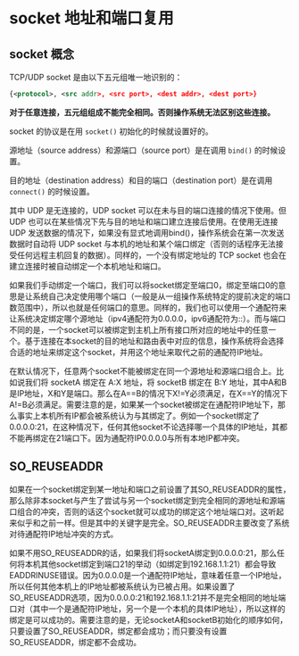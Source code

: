 # socket 地址和端口复用

## socket 概念

TCP/UDP socket 是由以下五元组唯一地识别的：

```xml
{<protocol>, <src addr>, <src port>, <dest addr>, <dest port>}
```

**对于任意连接，五元组组成不能完全相同。否则操作系统无法区别这些连接。**

socket 的协议是在用 `socket()` 初始化的时候就设置好的。

源地址（source address）和源端口（source port）是在调用 `bind()` 的时候设置。

目的地址（destination address）和目的端口（destination port）是在调用 `connect()` 的时候设置。

其中 UDP 是无连接的，UDP socket 可以在未与目的端口连接的情况下使用。但 UDP 也可以在某些情况下先与目的地址和端口建立连接后使用。在使用无连接 UDP 发送数据的情况下，如果没有显式地调用bind()，操作系统会在第一次发送数据时自动将 UDP socket 与本机的地址和某个端口绑定（否则的话程序无法接受任何远程主机回复的数据）。同样的，一个没有绑定地址的 TCP socket 也会在建立连接时被自动绑定一个本机地址和端口。

如果我们手动绑定一个端口，我们可以将socket绑定至端口0，绑定至端口0的意思是让系统自己决定使用哪个端口（一般是从一组操作系统特定的提前决定的端口数范围中），所以也就是任何端口的意思。同样的，我们也可以使用一个通配符来让系统决定绑定哪个源地址（ipv4通配符为0.0.0.0，ipv6通配符为::）。而与端口不同的是，一个socket可以被绑定到主机上所有接口所对应的地址中的任意一个。基于连接在本socket的目的地址和路由表中对应的信息，操作系统将会选择合适的地址来绑定这个socket，并用这个地址来取代之前的通配符IP地址。

在默认情况下，任意两个socket不能被绑定在同一个源地址和源端口组合上。比如说我们将 socketA 绑定在 A:X 地址，将 socketB 绑定在 B:Y 地址，其中A和B是IP地址，X和Y是端口。那么在A==B的情况下X!=Y必须满足，在X==Y的情况下A!=B必须满足。需要注意的是，如果某一个socket被绑定在通配符IP地址下，那么事实上本机所有IP都会被系统认为与其绑定了。例如一个socket绑定了0.0.0.0:21，在这种情况下，任何其他socket不论选择哪一个具体的IP地址，其都不能再绑定在21端口下。因为通配符IP0.0.0.0与所有本地IP都冲突。

## SO_REUSEADDR

如果在一个socket绑定到某一地址和端口之前设置了其SO_REUSEADDR的属性，那么除非本socket与产生了尝试与另一个socket绑定到完全相同的源地址和源端口组合的冲突，否则的话这个socket就可以成功的绑定这个地址端口对。这听起来似乎和之前一样。但是其中的关键字是完全。SO_REUSEADDR主要改变了系统对待通配符IP地址冲突的方式。

如果不用SO_REUSEADDR的话，如果我们将socketA绑定到0.0.0.0:21，那么任何将本机其他socket绑定到端口21的举动（如绑定到192.168.1.1:21）都会导致EADDRINUSE错误。因为0.0.0.0是一个通配符IP地址，意味着任意一个IP地址，所以任何其他本机上的IP地址都被系统认为已被占用。如果设置了SO_REUSEADDR选项，因为0.0.0.0:21和192.168.1.1:21并不是完全相同的地址端口对（其中一个是通配符IP地址，另一个是一个本机的具体IP地址），所以这样的绑定是可以成功的。需要注意的是，无论socketA和socketB初始化的顺序如何，只要设置了SO_REUSEADDR，绑定都会成功；而只要没有设置SO_REUSEADDR，绑定都不会成功。

